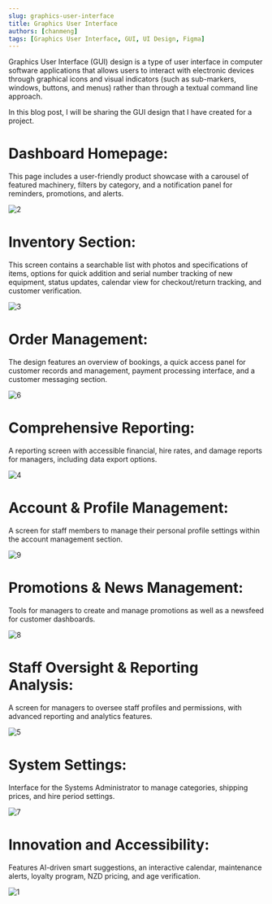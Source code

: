 ```yaml
---
slug: graphics-user-interface
title: Graphics User Interface
authors: [chanmeng]
tags: [Graphics User Interface, GUI, UI Design, Figma]
---
```


Graphics User Interface (GUI) design is a type of user interface in computer software applications that allows users to interact with electronic devices through graphical icons and visual indicators (such as sub-markers, windows, buttons, and menus) rather than through a textual command line approach.

In this blog post, I will be sharing the GUI design that I have created for a project.


# Dashboard Homepage: 

This page includes a user-friendly product showcase with a carousel of featured machinery, filters by category, and a notification panel for reminders, promotions, and alerts.

![2](./2-fbde2119-4207-44e7-b763-cfcf32c18d0a.jpg)


# Inventory Section: 

This screen contains a searchable list with photos and specifications of items, options for quick addition and serial number tracking of new equipment, status updates, calendar view for checkout/return tracking, and customer verification.

![3](./3-e89f4139-f6f1-4326-97d6-91c9647d7c81.jpg)


# Order Management: 

The design features an overview of bookings, a quick access panel for customer records and management, payment processing interface, and a customer messaging section.

![6](./6-fe0bf2fe-a5be-46db-98e6-89636b0b4061.jpg)


# Comprehensive Reporting: 

A reporting screen with accessible financial, hire rates, and damage reports for managers, including data export options.

![4](./4-6a507450-0631-40f5-ab21-582f3df0085c.jpg)


# Account & Profile Management: 

A screen for staff members to manage their personal profile settings within the account management section.

![9](./9-2feb9383-dc52-47b6-a57a-4ab22090963f.jpg)


# Promotions & News Management: 

Tools for managers to create and manage promotions as well as a newsfeed for customer dashboards.

![8](./8-b2e4bb55-8998-446e-88a7-6280e01194bb.jpg)


# Staff Oversight & Reporting Analysis: 

A screen for managers to oversee staff profiles and permissions, with advanced reporting and analytics features.

![5](./5-29cc6851-a1d9-43df-9e61-98d750a0481a.jpg)


# System Settings: 

Interface for the Systems Administrator to manage categories, shipping prices, and hire period settings.

![7](./7-31dafcda-9a4b-4a12-a54e-5a03c8af9b99.jpg)


# Innovation and Accessibility: 

Features AI-driven smart suggestions, an interactive calendar, maintenance alerts, loyalty program, NZD pricing, and age verification.

![1](./1-b30924a1-870f-4418-90c2-8d37bc2c4914.jpg)
